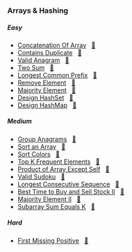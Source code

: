 ### Arrays & Hashing

##### Easy

- [Concatenation Of Array](https://leetcode.com/problems/concatenation-of-array/description/) &nbsp;&nbsp;[📄](ConcatenationOfArray.java)
- [Contains Duplicate](https://leetcode.com/problems/contains-duplicate/description/) &nbsp;&nbsp;[📄](ContainsDuplicate.java)
- [Valid Anagram](https://leetcode.com/problems/valid-anagram/description/) &nbsp;&nbsp;[📄](ValidAnagram.java)
- [Two Sum](https://leetcode.com/problems/two-sum/description/) &nbsp;&nbsp;[📄](TwoSum.java)
- [Longest Common Prefix](https://leetcode.com/problems/longest-common-prefix/description/) &nbsp;&nbsp;[📄](LongestCommonPrefix.java)
- [Remove Element](https://leetcode.com/problems/remove-element/description/) &nbsp;&nbsp;[📄](RemoveElement.java)
- [Majority Element](https://leetcode.com/problems/majority-element/description/) &nbsp;&nbsp;[📄](MajorityElement.java)
- [Design HashSet](https://leetcode.com/problems/design-hashset/description/) &nbsp;&nbsp;[📄](DesignHashSet.java)
- [Design HashMap](https://leetcode.com/problems/design-hashmap/description/) &nbsp;&nbsp;[📄](DesignHashMap.java)

##### Medium
- [Group Anagrams](https://leetcode.com/problems/group-anagrams/description/) &nbsp;&nbsp;[📄](GroupAnagrams.java)
- [Sort an Array](https://leetcode.com/problems/sort-an-array/description/) &nbsp;&nbsp;[📄](SortAnArray.java)
- [Sort Colors](https://leetcode.com/problems/sort-colors/description/) &nbsp;&nbsp;[📄](SortColors.java)
- [ Top K Frequent Elements](https://leetcode.com/problems/top-k-frequent-elements/description/) &nbsp;&nbsp;[📄](TopKFrequentElements.java)
- [Product of Array Except Self](https://leetcode.com/problems/product-of-array-except-self/description/) &nbsp;&nbsp;[📄](/arrays%20&%20hashing/ProductOfArrayExceptSelf.java)
- [Valid Sudoku](https://leetcode.com/problems/valid-sudoku/description/) &nbsp;&nbsp;[📄](/arrays%20&%20hashing/ValidSudoku.java)
- [Longest Consecutive Sequence](https://leetcode.com/problems/longest-consecutive-sequence/description/) &nbsp;&nbsp;[📄](/arrays%20&%20hashing/LongestConsecutiveSequence.java)
- [Best Time to Buy and Sell Stock II](https://leetcode.com/problems/best-time-to-buy-and-sell-stock-ii/description/) &nbsp;&nbsp;[📄](/arrays%20&%20hashing/BestTimeToBuyandSellStockII.java)
- [Majority Element II](https://leetcode.com/problems/majority-element-ii/description/) &nbsp;&nbsp;[📄](/arrays%20&%20hashing/MajorityElementII.java)
- [Subarray Sum Equals K](https://leetcode.com/problems/subarray-sum-equals-k/description/) &nbsp;&nbsp;[📄](/arrays%20&%20hashing/SubarraySumEqualsK.java)

##### Hard
- [First Missing Positive](https://leetcode.com/problems/first-missing-positive/description/) &nbsp;&nbsp;[📄](/arrays%20&%20hashing/FirstMissingPositive.java)